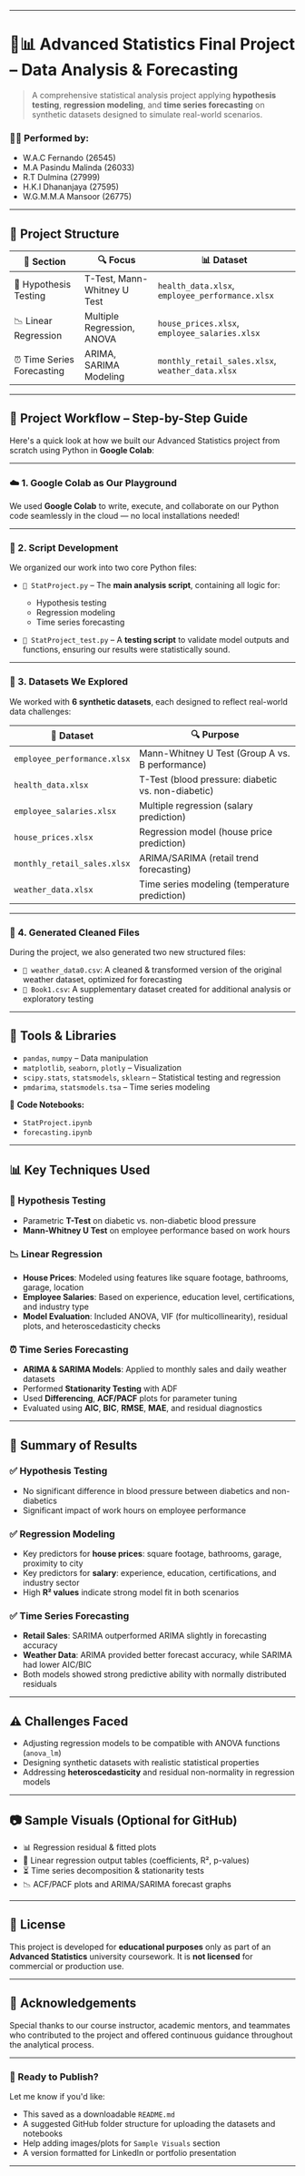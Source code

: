 
---

# 🧠📊 Advanced Statistics Final Project – Data Analysis & Forecasting

> A comprehensive statistical analysis project applying **hypothesis testing**, **regression modeling**, and **time series forecasting** on synthetic datasets designed to simulate real-world scenarios.

### 👨‍🎓 Performed by:

* W\.A.C Fernando (26545)
* M.A Pasindu Malinda (26033)
* R.T Dulmina (27999)
* H.K.I Dhananjaya (27595)
* W\.G.M.M.A Mansoor (26775)

---

## 📁 Project Structure

| 📂 Section                | 🔍 Focus                    | 📊 Dataset                                       |
| ------------------------- | --------------------------- | ------------------------------------------------ |
| 🧪 Hypothesis Testing     | T-Test, Mann-Whitney U Test | `health_data.xlsx`, `employee_performance.xlsx`  |
| 📉 Linear Regression      | Multiple Regression, ANOVA  | `house_prices.xlsx`, `employee_salaries.xlsx`    |
| ⏰ Time Series Forecasting | ARIMA, SARIMA Modeling      | `monthly_retail_sales.xlsx`, `weather_data.xlsx` |

---

## 🧭 Project Workflow – Step-by-Step Guide

Here's a quick look at how we built our Advanced Statistics project from scratch using Python in **Google Colab**:

---

### ☁️ 1. **Google Colab as Our Playground**

We used **Google Colab** to write, execute, and collaborate on our Python code seamlessly in the cloud — no local installations needed!

---

### 🧠 2. **Script Development**

We organized our work into two core Python files:

* `📌 StatProject.py` – The **main analysis script**, containing all logic for:

  * Hypothesis testing
  * Regression modeling
  * Time series forecasting

* `🧪 StatProject_test.py` – A **testing script** to validate model outputs and functions, ensuring our results were statistically sound.

---

### 📂 3. **Datasets We Explored**

We worked with **6 synthetic datasets**, each designed to reflect real-world data challenges:

| 📁 Dataset                  | 🔍 Purpose                                         |
| --------------------------- | -------------------------------------------------- |
| `employee_performance.xlsx` | Mann-Whitney U Test (Group A vs. B performance)    |
| `health_data.xlsx`          | T-Test (blood pressure: diabetic vs. non-diabetic) |
| `employee_salaries.xlsx`    | Multiple regression (salary prediction)            |
| `house_prices.xlsx`         | Regression model (house price prediction)          |
| `monthly_retail_sales.xlsx` | ARIMA/SARIMA (retail trend forecasting)            |
| `weather_data.xlsx`         | Time series modeling (temperature prediction)      |

---

### 🧼 4. **Generated Cleaned Files**

During the project, we also generated two new structured files:

* `🧊 weather_data0.csv`: A cleaned & transformed version of the original weather dataset, optimized for forecasting
* `📘 Book1.csv`: A supplementary dataset created for additional analysis or exploratory testing

---


## 🔧 Tools & Libraries

* `pandas`, `numpy` – Data manipulation
* `matplotlib`, `seaborn`, `plotly` – Visualization
* `scipy.stats`, `statsmodels`, `sklearn` – Statistical testing and regression
* `pmdarima`, `statsmodels.tsa` – Time series modeling

📎 **Code Notebooks:**

* `StatProject.ipynb`
* `forecasting.ipynb`

---

## 📊 Key Techniques Used

### 🧪 Hypothesis Testing

* Parametric **T-Test** on diabetic vs. non-diabetic blood pressure
* **Mann-Whitney U Test** on employee performance based on work hours

### 📉 Linear Regression

* **House Prices**: Modeled using features like square footage, bathrooms, garage, location
* **Employee Salaries**: Based on experience, education level, certifications, and industry type
* **Model Evaluation**: Included ANOVA, VIF (for multicollinearity), residual plots, and heteroscedasticity checks

### ⏰ Time Series Forecasting

* **ARIMA & SARIMA Models**: Applied to monthly sales and daily weather datasets
* Performed **Stationarity Testing** with ADF
* Used **Differencing**, **ACF/PACF** plots for parameter tuning
* Evaluated using **AIC**, **BIC**, **RMSE**, **MAE**, and residual diagnostics

---

## 📌 Summary of Results

### ✅ Hypothesis Testing

* No significant difference in blood pressure between diabetics and non-diabetics
* Significant impact of work hours on employee performance

### ✅ Regression Modeling

* Key predictors for **house prices**: square footage, bathrooms, garage, proximity to city
* Key predictors for **salary**: experience, education, certifications, and industry sector
* High **R² values** indicate strong model fit in both scenarios

### ✅ Time Series Forecasting

* **Retail Sales**: SARIMA outperformed ARIMA slightly in forecasting accuracy
* **Weather Data**: ARIMA provided better forecast accuracy, while SARIMA had lower AIC/BIC
* Both models showed strong predictive ability with normally distributed residuals

---

## ⚠️ Challenges Faced

* Adjusting regression models to be compatible with ANOVA functions (`anova_lm`)
* Designing synthetic datasets with realistic statistical properties
* Addressing **heteroscedasticity** and residual non-normality in regression models

---

## 📷 Sample Visuals (Optional for GitHub)

* 📊 Regression residual & fitted plots
* 🌿 Linear regression output tables (coefficients, R², p-values)
* ⏳ Time series decomposition & stationarity tests
* 📉 ACF/PACF plots and ARIMA/SARIMA forecast graphs

---

## 📄 License

This project is developed for **educational purposes** only as part of an **Advanced Statistics** university coursework. It is **not licensed** for commercial or production use.

---

## 🙌 Acknowledgements

Special thanks to our course instructor, academic mentors, and teammates who contributed to the project and offered continuous guidance throughout the analytical process.

---

### 🚀 Ready to Publish?

Let me know if you'd like:

* This saved as a downloadable `README.md`
* A suggested GitHub folder structure for uploading the datasets and notebooks
* Help adding images/plots for `Sample Visuals` section
* A version formatted for LinkedIn or portfolio presentation

---
